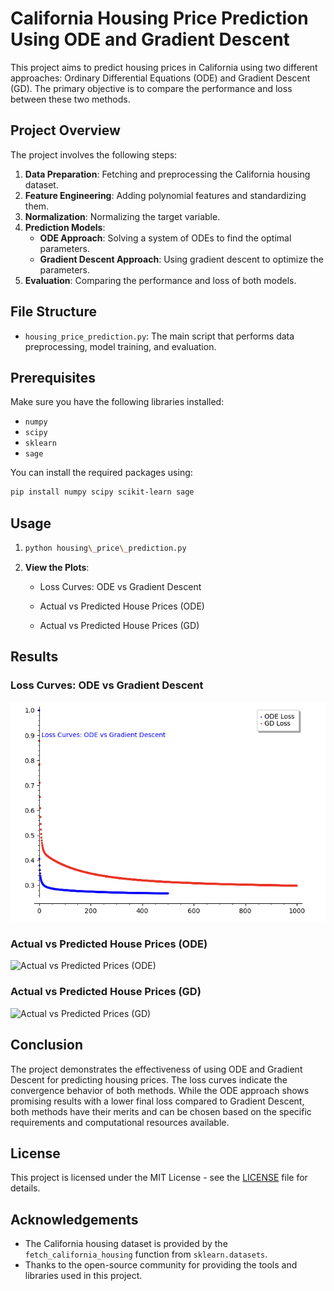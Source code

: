 # California Housing Price Prediction Using ODE and Gradient Descent

This project aims to predict housing prices in California using two different approaches: Ordinary Differential Equations (ODE) and Gradient Descent (GD). The primary objective is to compare the performance and loss between these two methods.

## Project Overview

The project involves the following steps:
1. **Data Preparation**: Fetching and preprocessing the California housing dataset.
2. **Feature Engineering**: Adding polynomial features and standardizing them.
3. **Normalization**: Normalizing the target variable.
4. **Prediction Models**:
   - **ODE Approach**: Solving a system of ODEs to find the optimal parameters.
   - **Gradient Descent Approach**: Using gradient descent to optimize the parameters.
5. **Evaluation**: Comparing the performance and loss of both models.

## File Structure

- `housing_price_prediction.py`: The main script that performs data preprocessing, model training, and evaluation.

## Prerequisites

Make sure you have the following libraries installed:
- `numpy`
- `scipy`
- `sklearn`
- `sage`

You can install the required packages using:
```bash
pip install numpy scipy scikit-learn sage
```

Usage
-----

1.  ```bash
    python housing\_price\_prediction.py
    ```
    
2.  **View the Plots**:
    
    *   Loss Curves: ODE vs Gradient Descent
        
    *   Actual vs Predicted House Prices (ODE)
        
    *   Actual vs Predicted House Prices (GD)
  
## Results

### Loss Curves: ODE vs Gradient Descent
![Loss Curves](images/loss_curves.png)

### Actual vs Predicted House Prices (ODE)
![Actual vs Predicted Prices (ODE)](images/actual_vs_predicted_ode.png)

### Actual vs Predicted House Prices (GD)
![Actual vs Predicted Prices (GD)](images/actual_vs_predicted_gd.png)

## Conclusion

The project demonstrates the effectiveness of using ODE and Gradient Descent for predicting housing prices. The loss curves indicate the convergence behavior of both methods. While the ODE approach shows promising results with a lower final loss compared to Gradient Descent, both methods have their merits and can be chosen based on the specific requirements and computational resources available.

## License

This project is licensed under the MIT License - see the [LICENSE](LICENSE) file for details.

## Acknowledgements

- The California housing dataset is provided by the `fetch_california_housing` function from `sklearn.datasets`.
- Thanks to the open-source community for providing the tools and libraries used in this project.

